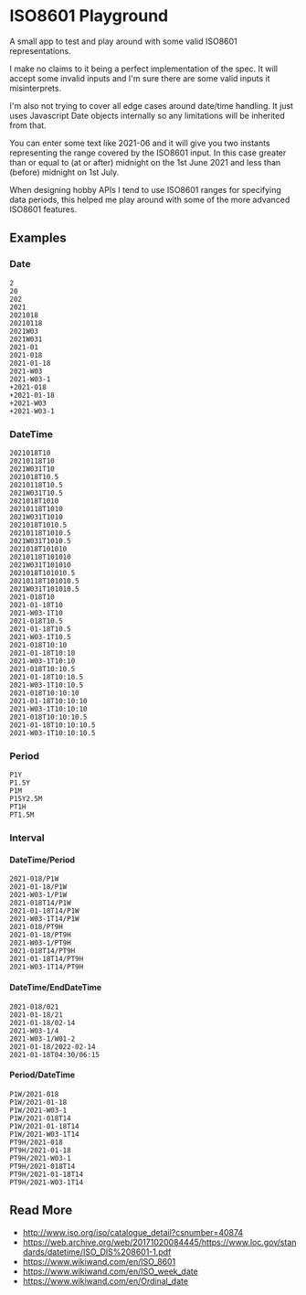# ISO8601 Playground

A small app to test and play around with some valid ISO8601 representations.

I make no claims to it being a perfect implementation of the spec. It will accept some invalid inputs and I'm sure there are some valid inputs it misinterprets.

I'm also not trying to cover all edge cases around date/time handling. It just uses Javascript Date objects internally so any limitations will be inherited from that.

You can enter some text like 2021-06 and it will give you two instants representing the range covered by the ISO8601 input. In this case greater than or equal to (at or after) midnight on the 1st June 2021 and less than (before) midnight on 1st July.

When designing hobby APIs I tend to use ISO8601 ranges for specifying data periods, this helped me play around with some of the more advanced ISO8601 features.

## Examples

### Date

    2
    20
    202
    2021
    2021018
    20210118
    2021W03
    2021W031
    2021-01
    2021-018
    2021-01-18
    2021-W03
    2021-W03-1
    +2021-018
    +2021-01-18
    +2021-W03
    +2021-W03-1

### DateTime

    2021018T10
    20210118T10
    2021W031T10
    2021018T10.5
    20210118T10.5
    2021W031T10.5
    2021018T1010
    20210118T1010
    2021W031T1010
    2021018T1010.5
    20210118T1010.5
    2021W031T1010.5
    2021018T101010
    20210118T101010
    2021W031T101010
    2021018T101010.5
    20210118T101010.5
    2021W031T101010.5
    2021-018T10
    2021-01-18T10
    2021-W03-1T10
    2021-018T10.5
    2021-01-18T10.5
    2021-W03-1T10.5
    2021-018T10:10
    2021-01-18T10:10
    2021-W03-1T10:10
    2021-018T10:10.5
    2021-01-18T10:10.5
    2021-W03-1T10:10.5
    2021-018T10:10:10
    2021-01-18T10:10:10
    2021-W03-1T10:10:10
    2021-018T10:10:10.5
    2021-01-18T10:10:10.5
    2021-W03-1T10:10:10.5

### Period

    P1Y
    P1.5Y
    P1M
    P15Y2.5M
    PT1H
    PT1.5M

### Interval

#### DateTime/Period

    2021-018/P1W
    2021-01-18/P1W
    2021-W03-1/P1W
    2021-018T14/P1W
    2021-01-18T14/P1W
    2021-W03-1T14/P1W
    2021-018/PT9H
    2021-01-18/PT9H
    2021-W03-1/PT9H
    2021-018T14/PT9H
    2021-01-18T14/PT9H
    2021-W03-1T14/PT9H

#### DateTime/EndDateTime

    2021-018/021
    2021-01-18/21
    2021-01-18/02-14
    2021-W03-1/4
    2021-W03-1/W01-2
    2021-01-18/2022-02-14
    2021-01-18T04:30/06:15

#### Period/DateTime

    P1W/2021-018
    P1W/2021-01-18
    P1W/2021-W03-1
    P1W/2021-018T14
    P1W/2021-01-18T14
    P1W/2021-W03-1T14
    PT9H/2021-018
    PT9H/2021-01-18
    PT9H/2021-W03-1
    PT9H/2021-018T14
    PT9H/2021-01-18T14
    PT9H/2021-W03-1T14

## Read More

* http://www.iso.org/iso/catalogue_detail?csnumber=40874
* https://web.archive.org/web/20171020084445/https://www.loc.gov/standards/datetime/ISO_DIS%208601-1.pdf
* https://www.wikiwand.com/en/ISO_8601
* https://www.wikiwand.com/en/ISO_week_date
* https://www.wikiwand.com/en/Ordinal_date